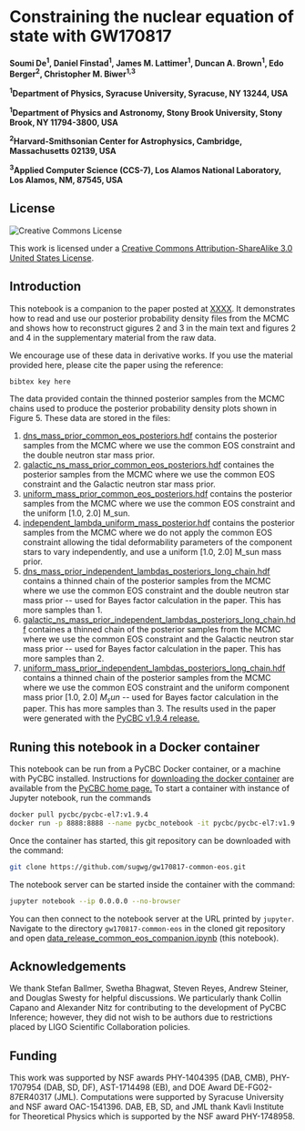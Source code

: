 # Constraining the nuclear equation of state with GW170817

**Soumi De<sup>1</sup>, Daniel Finstad<sup>1</sup>, James M. Lattimer<sup>1</sup>, Duncan A. Brown<sup>1</sup>, Edo Berger<sup>2</sup>, Christopher M. Biwer<sup>1,3</sup>**

**<sup>1</sup>Department of Physics, Syracuse University, Syracuse, NY 13244, USA**

**<sup>1</sup>Department of Physics and Astronomy, Stony Brook University, Stony Brook, NY 11794-3800, USA**

**<sup>2</sup>Harvard-Smithsonian Center for Astrophysics, Cambridge, Massachusetts 02139, USA**

**<sup>3</sup>Applied Computer Science (CCS-7), Los Alamos National Laboratory, Los Alamos, NM, 87545, USA**

## License

![Creative Commons License](https://i.creativecommons.org/l/by-sa/3.0/us/88x31.png "Creative Commons License")

This work is licensed under a [Creative Commons Attribution-ShareAlike 3.0 United States License](http://creativecommons.org/licenses/by-sa/3.0/us/).

## Introduction

This notebook is a companion to the paper posted at [XXXX](XXXX). It demonstrates how to read and use our posterior probability density files from the MCMC and shows how to reconstruct gigures 2 and 3 in the main text and figures 2 and 4 in the supplementary material from the raw data.

We encourage use of these data in derivative works. If you use the material provided here, please cite the paper using the reference:
```
bibtex key here
```

The data provided contain the thinned posterior samples from the MCMC chains used to produce the posterior probability density plots shown in Figure 5. These data are stored in the files:

 1. [dns_mass_prior_common_eos_posteriors.hdf](https://github.com/sugwg/gw170817-common-eos/blob/master/dns_mass_prior_common_eos_posteriors.hdf)  contains the posterior samples from the MCMC where we use the common EOS constraint and the double neutron star mass prior.
 2. [galactic_ns_mass_prior_common_eos_posteriors.hdf](https://github.com/sugwg/gw170817-common-eos/blob/master/galactic_ns_mass_prior_common_eos_posteriors.hdf) containes the posterior samples from the MCMC where we use the common EOS constraint and the Galactic neutron star mass prior.
 3. [uniform_mass_prior_common_eos_posteriors.hdf](https://github.com/sugwg/common-eos/blob/master/uniform_mass_prior_common_eos_posteriors.hdf) contains the posterior samples from the MCMC where we use the common EOS constraint and the uniform [1.0, 2.0] M_sun.
 4. [independent_lambda_uniform_mass_posterior.hdf](https://github.com/sugwg/common-eos/blob/master/independent_lambda_uniform_mass_posterior.hdf) contains the posterior samples from the MCMC where we do not apply the common EOS constraint allowing the tidal deformability parameters of the component stars to vary independently, and use a uniform [1.0, 2.0] M_sun mass prior.
 5. [dns_mass_prior_independent_lambdas_posteriors_long_chain.hdf](https://github.com/sugwg/common-eos/blob/master/dns_mass_prior_independent_lambdas_posteriors_long_chain.hdf) contains a thinned chain of the posterior samples from the MCMC where we use the common EOS constraint and the double neutron star mass prior -- used for Bayes factor calculation in the paper. This has more samples than 1.
 6. [galactic_ns_mass_prior_independent_lambdas_posteriors_long_chain.hdf](https://github.com/sugwg/common-eos/blob/master/galactic_ns_mass_prior_independent_lambdas_posteriors_long_chain.hdf) containes a thinned chain of the posterior samples from the MCMC where we use the common EOS constraint and the Galactic neutron star mass prior -- used for Bayes factor calculation in the paper. This has more samples than 2.
 7. [uniform_mass_prior_independent_lambdas_posteriors_long_chain.hdf](https://github.com/sugwg/common-eos/blob/master/uniform_mass_prior_independent_lambdas_posteriors_long_chain.hdf) contains a thinned chain of the posterior samples from the MCMC where we use the common EOS constraint and the uniform component mass prior [1.0, 2.0] $M_sun$ -- used for Bayes factor calculation in the paper. This has more samples than 3.
The results used in the paper were generated with the [PyCBC v1.9.4 release.](https://github.com/gwastro/pycbc/releases/tag/v1.9.4)

## Runing this notebook in a Docker container

This notebook can be run from a PyCBC Docker container, or a machine with PyCBC installed. Instructions for [downloading the docker container](http://gwastro.github.io/pycbc/latest/html/docker.html) are available from the [PyCBC home page.](https://pycbc.org/) To start a container with instance of Jupyter notebook, run the commands
```sh
docker pull pycbc/pycbc-el7:v1.9.4
docker run -p 8888:8888 --name pycbc_notebook -it pycbc/pycbc-el7:v1.9.4 /bin/bash -l
```
Once the container has started, this git repository can be downloaded with the command:
```sh
git clone https://github.com/sugwg/gw170817-common-eos.git
```
The notebook server can be started inside the container with the command:
```sh
jupyter notebook --ip 0.0.0.0 --no-browser
```
You can then connect to the notebook server at the URL printed by ``jupyter``. Navigate to the directory `gw170817-common-eos` in the cloned git repository and open [data_release_common_eos_companion.ipynb](https://github.com/sugwg/gw170817-common-eos/blob/master/data_release_common_eos_companion.ipynb) (this notebook).

## Acknowledgements

We thank Stefan Ballmer, Swetha Bhagwat, Steven Reyes, Andrew Steiner, and Douglas Swesty for helpful discussions. We particularly thank Collin Capano and Alexander Nitz for contributing to the development of PyCBC Inference; however, they did not wish to be authors due to restrictions placed by LIGO Scientific Collaboration policies.


## Funding

This work was supported by NSF awards PHY-1404395 (DAB, CMB), PHY-1707954 (DAB, SD, DF), AST-1714498 (EB), and DOE Award DE-FG02-87ER40317 (JML). Computations were supported by Syracuse University and NSF award OAC-1541396. DAB, EB, SD, and JML thank Kavli Institute for Theoretical Physics which is supported by the NSF award PHY-1748958.
